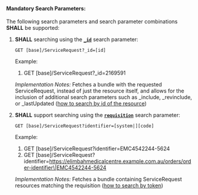 #### Mandatory Search Parameters:

The following search parameters and search parameter combinations **SHALL** be supported:

1. **SHALL** searching using the **[`_id`](https://hl7.org/fhir/R4/servicerequest.html#search)** search parameter:
 
    `GET [base]/ServiceRequest?_id=[id]`

    Example:
    
      1. GET [base]/ServiceRequest?_id=2169591

    *Implementation Notes:* Fetches a bundle with the requested ServiceRequest, instead of just the resource itself, and allows for the inclusion of additional search parameters such as _include, _revinclude, or _lastUpdated ([how to search by id of the resource](https://hl7.org/fhir/r4/search.html#id))


1. **SHALL** support searching using the **[`requisition`](https://hl7.org/fhir/R4/observation.html#search)** search parameter:


    `GET [base]/ServiceRequest?identifier=[system|][code]`

    Example:
    
      1. GET [base]/ServiceRequest?identifier=EMC4542244-5624
      1. GET [base]/ServiceRequest?identifier=https://elimbahmedicalcentre.example.com.au/orders/order-identifier\|EMC4542244-5624 

    *Implementation Notes:* Fetches a bundle containing ServiceRequest resources matching the requisition ([how to search by token](http://hl7.org/fhir/R4/search.html#token))

